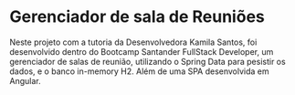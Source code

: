 # Gerenciador de sala de Reuniões

Neste projeto com a tutoria da Desenvolvedora Kamila Santos, foi desenvolvido dentro do Bootcamp Santander FullStack Developer, um gerenciador de salas de reunião, utilizando o Spring Data para pesistir os dados, e o banco in-memory H2. Além de uma SPA desenvolvida em Angular.







